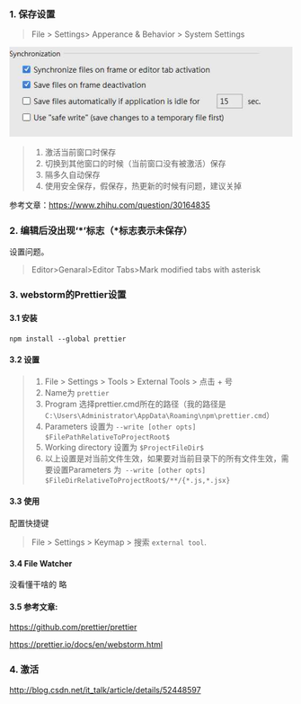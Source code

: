 ### 1. 保存设置
> File > Settings> Apperance & Behavior > System Settings

![image](https://github.com/qingfengmy/blogs/raw/master/sources/20171205/1.jpg)
> 1. 激活当前窗口时保存
> 2. 切换到其他窗口的时候（当前窗口没有被激活）保存
> 3. 隔多久自动保存
> 4. 使用安全保存，假保存，热更新的时候有问题，建议关掉

参考文章：https://www.zhihu.com/question/30164835

### 2. 编辑后没出现‘*’标志（*标志表示未保存）
设置问题。
> Editor>Genaral>Editor Tabs>Mark modified tabs with asterisk

### 3. webstorm的Prettier设置
#### 3.1 安装
```
npm install --global prettier
```
#### 3.2 设置
> 1. File > Settings > Tools > External Tools > 点击 + 号 
> 2. Name为 `prettier`
> 3. Program 选择prettier.cmd所在的路径（我的路径是`C:\Users\Administrator\AppData\Roaming\npm\prettier.cmd`）
> 4. Parameters 设置为 `--write [other opts] $FilePathRelativeToProjectRoot$`
> 5. Working directory 设置为 `$ProjectFileDir$`
> 6. 以上设置是对当前文件生效，如果要对当前目录下的所有文件生效，需要设置Parameters 为` --write [other opts] $FileDirRelativeToProjectRoot$/**/{*.js,*.jsx}`
#### 3.3 使用
配置快捷键
> File > Settings > Keymap > 搜索 `external tool`.
#### 3.4 File Watcher
没看懂干啥的 略

#### 3.5 参考文章:
https://github.com/prettier/prettier

https://prettier.io/docs/en/webstorm.html

### 4. 激活
http://blog.csdn.net/it_talk/article/details/52448597
